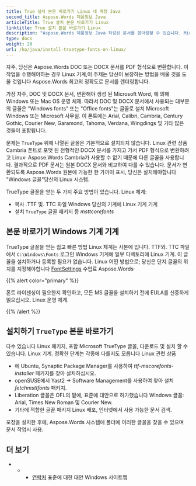 ```yaml
---
title: True 설치 본문 바로가기 Linux 내 계정 Java
second_title: Aspose.Words 제품정보 Java
articleTitle: True 설치 본문 바로가기 Linux
linktitle: True 설치 본문 바로가기 Linux
description: "Aspose.Words 제품정보 Java 작성된 문서를 렌더링할 수 있습니다. Microsoft Word 에 의해 Linux 제일 정확도를 가진 기계."
type: docs
weight: 20
url: /ko/java/install-truetype-fonts-on-linux/
---
```


자주, 당신은 Aspose.Words DOC 또는 DOCX 문서를 PDF 형식으로 변환합니다. 이 작업을 수행해야하는 경우 Linux 기계,이 주제는 당신이 보장하는 방법을 배울 것을 도울 것입니다 Aspose.Words 최고의 정확도로 문서를 렌더링합니다.

가장 자주, DOC 및 DOCX 문서, 변환해야 생성 된 Microsoft Word, 에 의해 Windows 또는 Mac OS 운영 체제. 따라서 DOC 및 DOCX 문서에서 사용되는 대부분의 글꼴은 "Windows fonts" 또는 "Office fonts"는 글꼴로 설치 Microsoft Windows 또는 Microsoft 사무실. 이 폰트에는 Arial, Calibri, Cambria, Century Gothic, Courier New, Garamond, Tahoma, Verdana, Wingdings 및 기타 많은 것들이 포함됩니다.

문제는 `TrueType` 위에 나열된 글꼴은 기본적으로 설치되지 않습니다. Linux 관련 상품 Cambria 폰트로 포맷 된 전형적인 DOCX 문서를 가지고 가서 PDF 형식으로 변환하려고 Linux· Aspose.Words Cambria가 사용할 수 없기 때문에 다른 글꼴을 사용합니다. 결과적으로 PDF 문서는 원본 DOCX 문서와 비교하여 다를 수 있습니다. 문서가 변환되도록 Aspose.Words 원본에 가능한 한 가까이 표시, 당신은 설치해야합니다 "Windows 글꼴"당신의 Linux 시스템.

TrueType 글꼴을 얻는 두 가지 주요 방법이 있습니다. Linux 체계:

- 복사 .TTF 및. TTC 파일 Windows 당신의 기계에 Linux 기계 기계
- 설치 `TrueType` 글꼴 패키지 등 *msttcorefonts*

## 본문 바로가기 Windows 기계 기계

TrueType 글꼴을 얻는 쉽고 빠른 방법 Linux 체계는 사본에 입니다. TTF와. TTC 파일에서 `C:\Windows\Fonts` 로그인 Windows 기계에 일부 디렉토리에 Linux 기계. 이 글꼴을 설치하거나 등록할 필요가 없습니다. Linux 어떤 방법으로; 당신은 단지 글꼴의 위치를 지정해야합니다 [FontSettings](https://reference.aspose.com/words/java/com.aspose.words/fontsettings/) 수업료 Aspose.Words·

{{% alert color="primary" %}}

폰트 라이센싱이 필요한지 확인하고, 모든 MS 글꼴을 설치하기 전에 EULA를 신중하게 읽으십시오. Linux 운영 체계.

{{% /alert %}}

## 설치하기 `TrueType` 본문 바로가기

다수 있습니다 Linux 패키지, 포함 Microsoft TrueType 글꼴, 다운로드 및 설치 할 수 있습니다. Linux 기계. 정확한 단계는 각종에 다를지도 모릅니다 Linux 관련 상품

- 에 Ubuntu, Synaptic Package Manager를 사용하여 *ttf-mscorefonts-installer* 패키지를 찾아 설치하십시오.
- openSUSE에서 Yast2 → Software Management를 사용하여 찾아 설치 *fetchmsttfonts* 패키지.
- Liberation 글꼴은 OFL의 밑에, 표준에 대안으로 허가했습니다 Windows 글꼴: Arial, Times New Roman 및 Courier New.
- 기타에 적합한 글꼴 패키지 Linux 배포, 인터넷에서 사용 가능한 문서 검색.

포장을 설치한 후에, Aspose.Words 시스템에 폴더에 이러한 글꼴을 찾을 수 있으며 문서 작업시 사용.

## 더 보기

- - - [연락처](https://github.com/liberationfonts) 표준에 대한 대안 Windows 사이트맵
